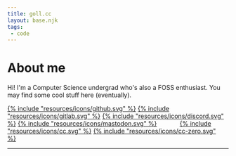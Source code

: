 ```yaml
---
title: goll.cc
layout: base.njk
tags:
 - code
---
```


# About me

Hi! I'm a Computer Science undergrad who's also a FOSS enthusiast. You may find some cool stuff here (eventually).

<span class="icon-links"> [{% include "resources/icons/github.svg" %}](https://github.com/goll72)
[{% include "resources/icons/gitlab.svg" %}](https://gitlab.com/goll72)
[{% include "resources/icons/discord.svg" %}](discord://.goll.)
[{% include "resources/icons/mastodon.svg" %}](https://masto.ai/@goll)
    <span style="margin: 0 3rem 0 3rem;">
        [{% include "resources/icons/cc.svg" %}](https://creativecommons.org/)
        [{% include "resources/icons/cc-zero.svg" %}](https://creativecommons.org/publicdomain/zero/1.0/deed.en)
    </span>
</span>

<hr>
